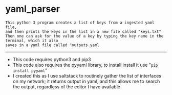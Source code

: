 # yaml_parser

```
This python 3 program creates a list of keys from a ingested yaml file,
and then prints the keys in the list in a new file called "keys.txt"
Then one can ask for the value of a key by typing the key name in the terminal, which it also
saves in a yaml file called "outputs.yaml
```
---
* This code requires python3 and pip3
* This code also requires the pyyaml library, to install install it use "```pip install pyyaml```"
* I created this as I use saltstack to routinely gather the list of interfaces on my network; it returns output in yaml, and this allows
me to search the output, regardless of the editor I have available

